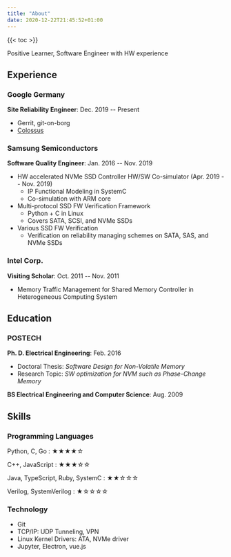 ```yaml
---
title: "About"
date: 2020-12-22T21:45:52+01:00
---
```


{{< toc >}}

Positive Learner, Software Engineer with HW experience

## Experience

### Google Germany

__Site Reliability Engineer__: Dec. 2019 -- Present
  * Gerrit, git-on-borg
  * [Colossus](https://cloud.google.com/blog/products/storage-data-transfer/a-peek-behind-colossus-googles-file-system?hl=en)

### Samsung Semiconductors

__Software Quality Engineer__: Jan. 2016 -- Nov. 2019
  * HW accelerated NVMe SSD Controller HW/SW Co-simulator (Apr. 2019 -- Nov. 2019)
    - IP Functional Modeling in SystemC
    - Co-simulation with ARM core
  * Multi-protocol SSD FW Verification Framework
    - Python + C in Linux
    - Covers SATA, SCSI, and NVMe SSDs
  * Various SSD FW Verification
    - Verification on reliability managing schemes on SATA, SAS, and NVMe SSDs

### Intel Corp.

__Visiting Scholar__: Oct. 2011 -- Nov. 2011
  * Memory Traffic Management for Shared Memory Controller in Heterogeneous Computing System

## Education

### POSTECH

__Ph. D. Electrical Engineering__: Feb. 2016
  * Doctoral Thesis: _Software Design for Non-Volatile Memory_
  * Research Topic: _SW optimization for NVM such as Phase-Change Memory_

__BS Electrical Engineering and Computer Science__: Aug. 2009

## Skills

### Programming Languages

Python, C, Go
: ★★★★☆

C++, JavaScript
: ★★★☆☆

Java, TypeScript, Ruby, SystemC
: ★★☆☆☆

Verilog, SystemVerilog
: ★☆☆☆☆

### Technology

* Git
* TCP/IP: UDP Tunneling, VPN
* Linux Kernel Drivers: ATA, NVMe driver
* Jupyter, Electron, vue.js
